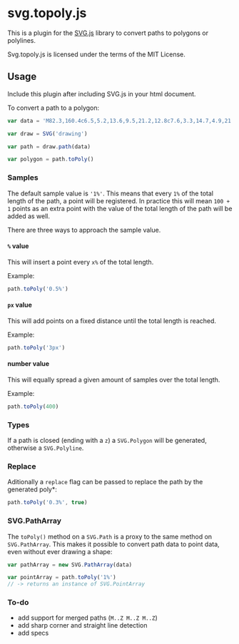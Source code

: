 # svg.topoly.js

This is a plugin for the [SVG.js](http://svgjs.com) library to convert paths to polygons or polylines.

Svg.topoly.js is licensed under the terms of the MIT License.


## Usage

Include this plugin after including SVG.js in your html document.

To convert a path to a polygon:

```javascript
var data = 'M82.3,160.4c6.5,5.2,13.6,9.5,21.2,12.8c7.6,3.3,14.7,4.9,21.5,4.9c7.3,0,12.6-1.1,15.9-3.4c3.3-2.2,4.9-5.4,4.9-9.5 c0-2.2-0.6-4.1-1.7-5.6c-1.1-1.5-2.8-2.9-4.9-4.2c-2.2-1.3-4.7-2.6-7.7-3.8c-3-1.2-6.5-2.6-10.4-4.1l-22.7-9.5 c-4.9-1.9-9.5-4.3-14-7.4c-4.5-3.1-8.4-6.7-11.8-10.9c-3.4-4.2-6-9-8-14.5c-2-5.4-2.9-11.4-2.9-18c0-7.9,1.7-15.2,5.1-22 c3.4-6.8,8-12.8,14-18c6-5.1,13.1-9.2,21.5-12.2c8.3-3,17.4-4.5,27.4-4.5c10.5,0,21.1,2,31.9,5.9c10.8,3.9,20.3,10.1,28.8,18.5 L166,85.1c-6.2-4.3-12.1-7.6-17.8-9.8c-5.7-2.2-11.9-3.4-18.7-3.4c-6,0-10.7,1-14,3.1c-3.4,2.1-5.1,5.1-5.1,9.3 c0,4.3,2.4,7.6,7.2,10c4.8,2.3,11.4,5.1,19.8,8.3l22.2,8.7c11.4,4.5,20.2,10.8,26.4,18.8c6.2,8,9.3,18.4,9.3,31.2 c0,7.7-1.6,15.1-4.8,22.2c-3.2,7.1-7.8,13.3-13.9,18.7c-6.1,5.3-13.5,9.6-22.3,12.8c-8.8,3.2-18.9,4.8-30.3,4.8 c-11.6,0-23.5-2.1-35.8-6.3c-12.3-4.2-23.3-10.8-33.3-19.8L82.3,160.4z'

var draw = SVG('drawing')

var path = draw.path(data)

var polygon = path.toPoly()
```

### Samples
The default sample value is `'1%'`. This means that every `1%` of the total length of the path, a point will be registered. In practice this will mean `100 + 1` points as an extra point with the value of the total length of the path will be added as well.

There are three ways to approach the sample value.

#### `%` value
This will insert a point every `x%` of the total length.

Example:

```javascript
path.toPoly('0.5%')
```

#### `px` value
This will add points on a fixed distance until the total length is reached.

Example:

```javascript
path.toPoly('3px')
```

#### number value
This will equally spread a given amount of samples over the total length.

Example:

```javascript
path.toPoly(400)
```

### Types
If a path is closed (ending with a `z`) a `SVG.Polygon` will be generated, otherwise a `SVG.Polyline`.

### Replace
Aditionally a `replace` flag can be passed to replace the path by the generated poly*:

```javascript
path.toPoly('0.3%', true)
```

### SVG.PathArray
The `toPoly()` method on a `SVG.Path` is a proxy to the same method on `SVG.PathArray`. This makes it possible to convert path data to point data, even without ever drawing a shape:

```javascript
var pathArray = new SVG.PathArray(data)

var pointArray = path.toPoly('1%')
// -> returns an instance of SVG.PointArray
```

### To-do
- add support for merged paths (`M..Z M..Z M..Z`)
- add sharp corner and straight line detection
- add specs